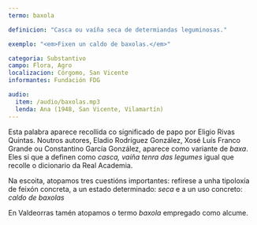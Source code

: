```yaml
---
termo: baxola

definicion: "Casca ou vaíña seca de determiandas leguminosas."

exemplo: "<em>Fixen un caldo de baxolas.</em>"

categoria: Substantivo
campo: Flora, Agro
localizacion: Córgomo, San Vicente
informantes: Fundación FDG

audio:
  item: /audio/baxolas.mp3
  lenda: Ana (1948, San Vicente, Vilamartín)
---
```


Esta palabra aparece recollida co significado de papo por Eligio Rivas Quintas. Noutros autores, Eladio Rodríguez González, Xosé Luís Franco Grande ou Constantino García González, aparece como variante de _baxa_. Eles si que a definen como _casca, vaíña tenra das legumes_ igual que recolle o dicionario da Real Academia.

Na escoita, atopamos tres cuestións importantes: refírese a unha tipoloxía de feixón concreta, a un estado determinado: _seca_ e a un uso concreto: _caldo de baxolas_

En Valdeorras tamén atopamos o termo _baxola_ empregado como alcume.
